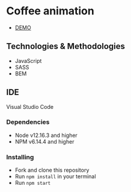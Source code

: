 # Coffee animation

- [DEMO](https://Dima-Semenov.github.io/DeLonghi2)

## Technologies & Methodologies
  - JavaScript
  - SASS
  - BEM
 
## IDE
 Visual Studio Code

### Dependencies
* Node v12.16.3 and higher
* NPM v6.14.4 and higher

### Installing
* Fork and clone this repository
* Run `npm install` in your terminal
* Run `npm start`

